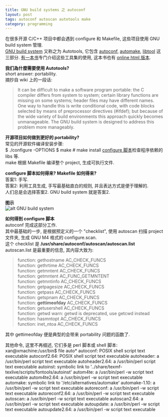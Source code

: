 ```yaml
---
title: GNU build systems 之 autoconf
layout: post
tags: autoconf autoscan autotools make
category: programming
---
```


在很多开源 C/C++ 项目中都会遇到 configure 和 Makefile, 这些项目使用 GNU build system 管理.  
[GNU build system](http://en.wikipedia.org/wiki/GNU_build_system) 又称之为 Autotools, 它包含 [autoconf](http://en.wikipedia.org/wiki/Autoconf), [automake](http://en.wikipedia.org/wiki/Automake), [libtool](http://en.wikipedia.org/wiki/Libtool) 这三部分. [有一本书](http://book.douban.com/subject/3912140/)专门介绍这些工具集的使用, 这本书也有 [online html 版本](http://sourceware.org/autobook/autobook/autobook.html).

**我们為什麼需要使用 Autotools?**  
short answer: portability.  
摘抄自 wiki 上的一段话:  
>It can be difficult to make a software program portable: the C compiler differs from system to system; certain library functions are missing on some systems; header files may have different names. One way to handle this is write conditional code, with code blocks selected by means of preprocessor directives (#ifdef); but because of the wide variety of build environments this approach quickly becomes unmanageable. The GNU build system is designed to address this problem more manageably.

**开源项目如何做到更好的 portability?**  
常见的开源软件编译安装步骤:  
	$ ./configure -OPTIONS
	$ make
	\# make install
[configure 脚本](http://en.wikipedia.org/wiki/Configure_script_(computing))检查程序依赖的 libs 等.  
make 根据 Makefile 编译整个 project, 生成可执行文件.

**configure 脚本如何得来? Makefile 如何得来?**  
答案1: 手写.  
答案2: 利用工具生成, 手写最基础直白的规则, 并且表达方式是便于理解的.  
人们总是会选择答案2. GNU build system 就是答案2.

**图示**  
![alt GNU build system](http://upload.wikimedia.org/wikipedia/commons/8/84/Autoconf-automake-process.svg)

**如何得到 configure 脚本**  
autoconf 完成这部分工作.  
其中最基础的一步, 是根据预定义的一个 "checklist", 使用 autoscan 扫描 project 文件夹, 生成 GNU M4 格式的 configure.scan.  
这个 checklist 是 **/usr/share/autoconf/autoscan/autoscan.list**  
autoscan.list 是最重要的信息, 其内容大致为:  
>function: gethostname AC_CHECK_FUNCS  
>function: gethrtime AC_CHECK_FUNCS  
>function: getmntent AC_CHECK_FUNCS  
>function: getmntent AC_FUNC_GETMNTENT  
>function: getmntinfo AC_CHECK_FUNCS  
>function: getpagesize AC_CHECK_FUNCS  
>function: getpass AC_CHECK_FUNCS  
>function: getspnam AC_CHECK_FUNCS  
>function: **gettimeofday** AC_CHECK_FUNCS  
>function: getusershell AC_CHECK_FUNCS  
>function: getwd warn: getwd is deprecated, use getcwd instead  
>function: hasmntopt AC_CHECK_FUNCS  
>function: inet_ntoa AC_CHECK_FUNCS  

其中 gettimeofday 便是典型的会带来 portability 问题的函数了.

其他命令, 这里不再细述, 它们多是 perl 脚本或 shell 脚本:
	xan@xmachine:/usr/bin$ file auto*
	autoconf: POSIX shell script text executable
	autoconf2.64: POSIX shell script text executable
	autoheader: a /usr/bin/perl script text executable
	autoheader2.64: a /usr/bin/perl script text executable
	autoinst: symbolic link to '../share/texmf-texlive/scripts/fontools/autoinst'
	autom4te: a /usr/bin/perl -w script text executable
	autom4te2.64: a /usr/bin/perl -w script text executable
	automake: symbolic link to '/etc/alternatives/automake'
	automake-1.10: a /usr/bin/perl -w script text executable
	autoreconf: a /usr/bin/perl -w script text executable
	autoreconf2.64: a /usr/bin/perl -w script text executable
	autoscan: a /usr/bin/perl -w script text executable
	autoscan2.64: a /usr/bin/perl -w script text executable
	autoupdate: a /usr/bin/perl -w script text executable
	autoupdate2.64: a /usr/bin/perl -w script text executable

